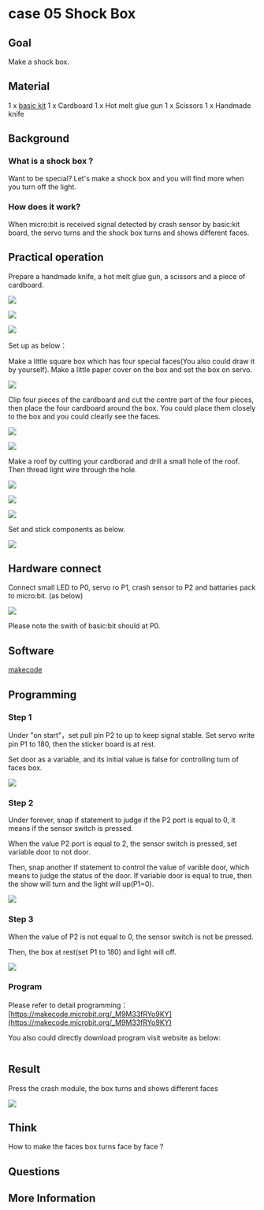 # case 05 Shock Box 

## Goal


 Make a shock box.

## Material

1 x [basic kit](https://www.elecfreaks.com/micro-bit-basic-kit.html)
 1 x Cardboard
 1 x Hot melt glue gun
 1 x Scissors
 1 x Handmade knife



## Background

### What is a shock box ?

 Want to be special? Let's make a shock box and you will find more when you turn off the light.

### How does it work?

 When micro:bit is received signal detected by crash sensor by basic:kit board, the servo turns and the shock box turns and shows different faces.


## Practical operation

Prepare a handmade knife, a hot melt glue gun, a scissors and a piece of cardboard.

![](./images/5fTCOyS.jpg)

![](./images/OsrstYv.jpg)

![](./images/t6A0IwP.jpg)

Set up as below：

Make a little square box which has four special faces(You also could draw it by yourself). Make a little paper cover on the box and set the box on servo.

![](./images/XUKaZuB.jpg)

Clip four pieces of the cardboard and cut the centre part of the four pieces, then place the four cardboard around the box. You could place them closely to the box and you could clearly see the faces.

![](./images/ZzkorKa.jpg)

![](./images/bhjsZG9.jpg)

Make a roof by cutting your cardborad and drill a small hole of the roof. Then thread light wire through the hole.

![](./images/EHVofkw.jpg)

![](./images/xp7iEj5.jpg)

![](./images/FwJVqmw.jpg)

Set and stick components as below.

![](./images/OJpRAKH.jpg)



## Hardware connect



Connect small LED to P0, servo ro P1, crash sensor to P2 and battaries pack to micro:bit. (as below) 
  
![](./images/qIxyiCc.jpg)

Please note the swith of basic:bit should at P0.



## Software

[makecode](https://makecode.microbit.org/#)





## Programming

### Step 1

Under "on start"，set pull pin P2 to up to keep signal stable. Set servo write pin P1 to 180, then the sticker board is at rest.

Set door as a variable, and its initial value is false for controlling turn of faces box.

![](./images/XGUcluA.png)

### Step 2

Under forever, snap if statement to judge if the P2 port is equal to 0, it means if the sensor switch is pressed.

When the value P2 port is equal to 2, the sensor switch is pressed, set variable door to not door.

Then, snap another if statement to control the value of varible door, which means to judge the status of the door. If variable door is equal to true, then the show will turn and the light will up(P1=0).

![](./images/kcnU9rf.png)

### Step 3

When the value of P2 is not equal to 0, the sensor switch is not be pressed. 

Then, the box at rest(set P1 to 180) and light will off.

![](./images/Q8LsMmq.png)




### Program

Please refer to detail programming：[https://makecode.microbit.org/_M9M33fRYo9KY](https://makecode.microbit.org/_M9M33fRYo9KY)

You also could directly download program visit website as below:

<div style="position:relative;height:0;paddingbottom:70%;overflow:hidden;"><iframe style="position:absolute;top:0;left:0;width:100%;height:100%;" src="https://makecode.microbit.org/#pub:_M9M33fRYo9KY" frameborder="0" sandbox="allowpopups allowforms allowscripts allowsameorigin"></iframe></div>  

## Result

Press the crash module, the box turns and shows different faces

![](./images/g0CMLx6.gif)

## Think

How to make the faces box turns face by face ?

## Questions



## More Information   


